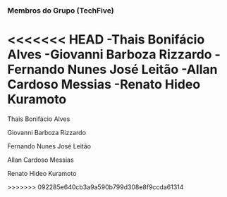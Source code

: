 ### Membros do Grupo (TechFive)

<<<<<<< HEAD
-Thais Bonifácio Alves
-Giovanni Barboza Rizzardo
-Fernando Nunes José Leitão
-Allan Cardoso Messias
-Renato Hideo Kuramoto
=======
<p>Thais Bonifácio Alves</p>
<p>Giovanni Barboza Rizzardo</p>
<p>Fernando Nunes José Leitão</p>
<p>Allan Cardoso Messias</p>
<p>Renato Hideo Kuramoto</p>
>>>>>>> 092285e640cb3a9a590b799d308e8f9ccda61314


